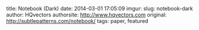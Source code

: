title: Notebook (Dark)
date: 2014-03-01 17:05:09
imgur: 
slug: notebook-dark
author: HQvectors
authorsite: http://www.hqvectors.com
original: http://subtlepatterns.com/notebook/
tags: paper, featured
